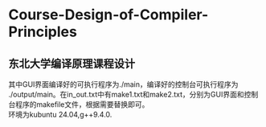 # Course-Design-of-Compiler-Principles
## 东北大学编译原理课程设计
其中GUI界面编译好的可执行程序为./main，编译好的控制台可执行程序为 ./output/main。在in_out.txt中有make1.txt和make2.txt，分别为GUI界面和控制台程序的makefile文件，根据需要替换即可。<br>
环境为kubuntu 24.04,g++9.4.0.
